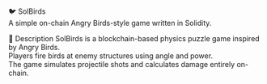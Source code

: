 🐦 SolBirds     
A simple on-chain Angry Birds-style game written in Solidity.   
    
🎯 Description 
SolBirds is a blockchain-based physics puzzle game inspired by Angry Birds.   
Players fire birds at enemy structures using angle and power.     
The game simulates projectile shots and calculates damage entirely on-chain.      
  
